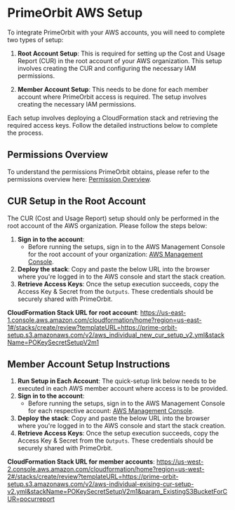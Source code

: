 # PrimeOrbit AWS Setup
 
To integrate PrimeOrbit with your AWS accounts, you will need to complete two types of setup:

1. **Root Account Setup**: This is required for setting up the Cost and Usage Report (CUR) in the root account of your AWS organization. This setup involves creating the CUR and configuring the necessary IAM permissions.

2. **Member Account Setup**: This needs to be done for each member account where PrimeOrbit access is required. The setup involves creating the necessary IAM permissions.

Each setup involves deploying a CloudFormation stack and retrieving the required access keys. Follow the detailed instructions below to complete the process.

## Permissions Overview
To understand the permissions PrimeOrbit obtains, please refer to the permissions overview here: [Permission Overview](permissions-overview.md).


## CUR Setup in the Root Account 
The CUR (Cost and Usage Report) setup should only be performed in the root account of the AWS organization. Please follow the steps below: 
1. **Sign in to the account**:
   - Before running the setups, sign in to the AWS Management Console for the root account of your organization: [AWS Management Console](https://console.aws.amazon.com/).
2. **Deploy the stack**: Copy and paste the below URL into the browser where you're logged in to the AWS console and start the stack creation.
3. **Retrieve Access Keys**: Once the setup execution succeeds, copy the Access Key & Secret from the `Outputs`. These credentials should be securely shared with PrimeOrbit.

**CloudFormation Stack URL for root account**:
https://us-east-1.console.aws.amazon.com/cloudformation/home?region=us-east-1#/stacks/create/review?templateURL=https://prime-orbit-setup.s3.amazonaws.com/v2/aws_individual_new_cur_setup_v2.yml&stackName=POKeySecretSetupV2m1

## Member Account Setup Instructions
1. **Run Setup in Each Account**: The quick-setup link below needs to be executed in each AWS member account where access is to be provided.
2. **Sign in to the account**:
   - Before running the setups, sign in to the AWS Management Console for each respective account: [AWS Management Console](https://console.aws.amazon.com/).
3. **Deploy the stack**: Copy and paste the below URL into the browser where you're logged in to the AWS console and start the stack creation.
4. **Retrieve Access Keys**: Once the setup execution succeeds, copy the Access Key & Secret from the `Outputs`. These credentials should be securely shared with PrimeOrbit.

**CloudFormation Stack URL for member accounts**:
https://us-west-2.console.aws.amazon.com/cloudformation/home?region=us-west-2#/stacks/create/review?templateURL=https://prime-orbit-setup.s3.amazonaws.com/v2/aws-individual-exising-cur-setup-v2.yml&stackName=POKeySecretSetupV2m1&param_ExistingS3BucketForCUR=pocurreport